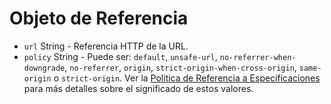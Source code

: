 # Objeto de Referencia

* `url` String - Referencia HTTP de la URL.
* `policy` String - Puede ser: `default`, `unsafe-url`, `no-referrer-when-downgrade`, `no-referrer`, `origin`, `strict-origin-when-cross-origin`, `same-origin` o `strict-origin`. Ver la [Politica de Referencia a Especificaciones][1] para más detalles sobre el significado de estos valores.

[1]: https://developer.mozilla.org/en-US/docs/Web/HTTP/Headers/Referrer-Policy
